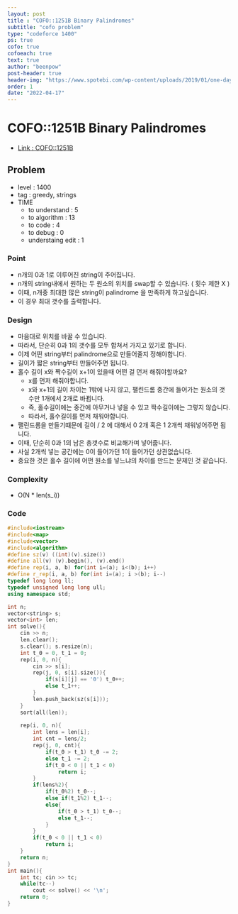 ```yaml
---
layout: post
title : "COFO::1251B Binary Palindromes"
subtitle: "cofo problem"
type: "codeforce 1400"
ps: true
cofo: true
cofoeach: true
text: true
author: "beenpow"
post-header: true
header-img: "https://www.spotebi.com/wp-content/uploads/2019/01/one-day-day-one-workout-motivation-spotebi.jpg"
order: 1
date: "2022-04-17"
---
```

# COFO::1251B Binary Palindromes
- [Link : COFO::1251B](https://codeforces.com/problemset/problem/1251/B)


## Problem 

- level : 1400
- tag : greedy, strings
- TIME
  - to understand    : 5
  - to algorithm     : 13
  - to code          : 4
  - to debug         : 0 
  - understaing edit : 1

### Point
- n개의 0과 1로 이루어진 string이 주어집니다.
- n개의 string내에서 원하는 두 원소의 위치를 swap할 수 있습니다. ( 횟수 제한 X )
- 이때, n개중 최대한 많은 string이 palindrome 을 만족하게 하고싶습니다.
- 이 경우 최대 갯수를 출력합니다.

### Design
- 마음대로 위치를 바꿀 수 있습니다.
- 따라서, 단순히 0과 1의 갯수를 모두 합쳐서 가지고 있기로 합니다.
- 이제 어떤 string부터 palindrome으로 만들어줄지 정해야합니다.
- 길이가 짧은 string부터 만들어주면 됩니다.
- 홀수 길이 x와 짝수길이 x+1이 있을때 어떤 걸 먼저 해줘야할까요?
  - x를 먼저 해줘야합니다.
  - x와 x+1의 길이 차이는 1밖에 나지 않고, 팰린드롬 중간에 들어가는 원소의 갯수만 1개에서 2개로 바뀝니다.
  - 즉, 홀수길이에는 중간에 아무거나 넣을 수 있고 짝수길이에는 그렇지 않습니다.
  - 따라서, 홀수길이를 먼저 채워야합니다.
- 팰린드롬을 만들기떄문에 길이 / 2 에 대해서 0 2개 혹은 1 2개씩 채워넣어주면 됩니다.
- 이때, 단순히 0과 1의 남은 총갯수로 비교해가며 넣어줍니다.
- 사실 2개씩 넣는 공간에는 0이 들어가던 1이 들어가던 상관없습니다.
- 중요한 것은 홀수 길이에 어떤 원소를 넣느냐의 차이를 만드는 문제인 것 같습니다.

### Complexity
- O(N * len(s_i))

### Code

```cpp
#include<iostream>
#include<map>
#include<vector>
#include<algorithm>
#define sz(v) ((int)(v).size())
#define all(v) (v).begin(), (v).end()
#define rep(i, a, b) for(int i=(a); i<(b); i++)
#define r_rep(i, a, b) for(int i=(a); i >(b); i--)
typedef long long ll;
typedef unsigned long long ull;
using namespace std;

int n;
vector<string> s;
vector<int> len;
int solve(){
    cin >> n;
    len.clear();
    s.clear(); s.resize(n);
    int t_0 = 0, t_1 = 0;
    rep(i, 0, n){
        cin >> s[i];
        rep(j, 0, s[i].size()){
            if(s[i][j] == '0') t_0++;
            else t_1++;
        }
        len.push_back(sz(s[i]));
    }
    sort(all(len));
    
    rep(i, 0, n){
        int lens = len[i];
        int cnt = lens/2;
        rep(j, 0, cnt){
            if(t_0 > t_1) t_0 -= 2;
            else t_1 -= 2;
            if(t_0 < 0 || t_1 < 0)
                return i;
        }
        if(lens%2){
            if(t_0%2) t_0--;
            else if(t_1%2) t_1--;
            else{
                if(t_0 > t_1) t_0--;
                else t_1--;
            }
        }
        if(t_0 < 0 || t_1 < 0)
            return i;
    }
    return n;
}
int main(){
    int tc; cin >> tc;
    while(tc--)
        cout << solve() << '\n';
    return 0;
}
```

